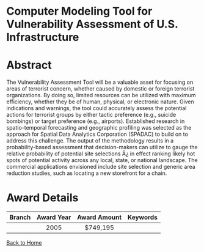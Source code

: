 
Computer Modeling Tool for Vulnerability Assessment of U.S. Infrastructure
==========================================================================

# Abstract


The Vulnerability Assessment Tool will be a valuable asset for focusing on areas of terrorist concern, whether caused by domestic or foreign terrorist organizations. By doing so, limited resources can be utilized with maximum efficiency, whether they be of human, physical, or electronic nature. Given indications and warnings, the tool could accurately assess the potential actions for terrorist groups by either tactic preference (e.g., suicide bombings) or target preference (e.g., airports). Established research in spatio-temporal forecasting and geographic profiling was selected as the approach for Spatial Data Analytics Corporation (SPADAC) to build on to address this challenge. The output of the methodology results in a probability-based assessment that decision-makers can utilize to gauge the relative probability of potential site selections Â¿ in effect ranking likely hot spots of potential activity across any local, state, or national landscape. The commercial applications envisioned include site selection and generic area reduction studies, such as locating a new storefront for a chain.  

# Award Details

|Branch|Award Year|Award Amount|Keywords|
| :---: | :---: | :---: | :---: |
||2005|$749,195||
  
  


[Back to Home](https://github.com/chrischow/dod_sbir_awards/Reports/JT/#63)